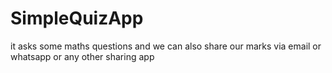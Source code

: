 # SimpleQuizApp
it asks some maths questions and we can also share our marks via email or whatsapp  or any other sharing app

